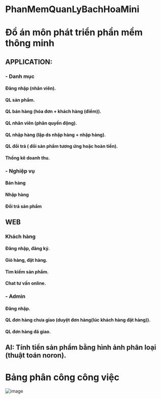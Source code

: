 # PhanMemQuanLyBachHoaMini
<h1>Đồ án môn phát triển phần mềm thông minh</h1>
<h2>APPLICATION:</h2>
<h3>-	Danh mục</h3>
<h4>Đăng nhập (nhân viên).</h4>
<h4>QL sản phẩm.</h4>
<h4>QL bán hàng (hóa đơn + khách hàng (điểm)).</h4>
<h4>QL nhân viên (phân quyền động).</h4>
<h4>QL nhập hàng (lập ds nhập hàng + nhập hàng).</h4>
<h4>QL đổi trả ( đổi sản phẩm tương ứng hoặc hoàn tiền).</h4>
<h4>Thống kê doanh thu.</h4>
<h3>-	Nghiệp vụ</h3>
<h4>Bán hàng</h4>
<h4>Nhập hàng</h4>
<h4>Đổi trả sản phẩm</h4>
<h2>WEB</h2>
<h3>Khách hàng</h3>
<h4>Đăng nhập, đăng ký.</h4>
<h4>Giỏ hàng, đặt hàng.</h4>
<h4>Tìm kiếm sản phẩm.</h4>
<h4>Chat tư vấn online.</h4>
<h3>-	Admin</h3>
<h4>Đăng nhập.</h4>
<h4>QL đơn hàng chưa giao (duyệt đơn hàng(lúc khách hàng đặt hàng)).</h4>
<h4>QL đơn hàng đã giao.</h4>

<h2>AI: Tính tiền sản phẩm bằng hình ảnh phân loại (thuật toán noron).</h2>
<h1>Bảng phân công công việc
</h1>

![image](https://github.com/T6-PTPM-2023-QuanLyBachHoaMini/PhanMemQuanLyBachHoaMini/assets/139526432/1de7bcf9-d042-4156-b83c-2692fa26d561)
